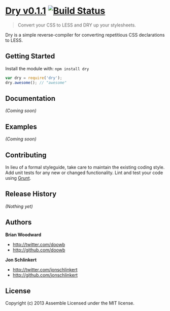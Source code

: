 # [Dry v0.1.1](http://github.com/assemble/dry) [![Build Status](https://travis-ci.org/assemble/dry.png?branch=master)](https://travis-ci.org/assemble/dry])

> Convert your CSS to LESS and DRY up your stylesheets.

Dry is a simple reverse-compiler for converting repetitious CSS declarations to LESS.



## Getting Started
Install the module with: `npm install dry`

```javascript
var dry = require('dry');
dry.awesome(); // "awesome"
```

## Documentation
_(Coming soon)_


## Examples
_(Coming soon)_


## Contributing
In lieu of a formal styleguide, take care to maintain the existing coding style. Add unit tests for any new or changed functionality. Lint and test your code using [Grunt](http://gruntjs.com/).


## Release History
_(Nothing yet)_


## Authors

**Brian Woodward**

+ http://twitter.com/doowb
+ http://github.com/doowb

**Jon Schlinkert**

+ http://twitter.com/jonschlinkert
+ http://github.com/jonschlinkert

## License
Copyright (c) 2013 Assemble
Licensed under the MIT license.
